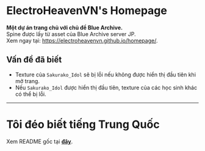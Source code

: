 # ElectroHeavenVN's Homepage
**Một dự án trang chủ với chủ đề Blue Archive.**
<br>Spine được lấy từ asset của Blue Archive server JP.
<br>Xem ngay tại: https://electroheavenvn.github.io/homepage/.

## Vấn đề đã biết
- Texture của `Sakurako_Idol` sẽ bị lỗi nếu không được hiển thị đầu tiên khi mở trang.
- Nếu `Sakurako_Idol` được hiển thị đầu tiên, texture của các học sinh khác có thể bị lỗi.
---
# Tôi đéo biết tiếng Trung Quốc
Xem README gốc tại [**đây**](./Docs/README_CN.md).